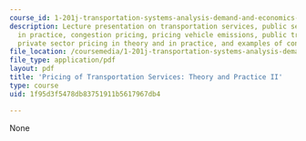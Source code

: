 ```yaml
---
course_id: 1-201j-transportation-systems-analysis-demand-and-economics-fall-2008
description: Lecture presentation on transportation services, public sector pricing
  in practice, congestion pricing, pricing vehicle emissions, public transportation,
  private sector pricing in theory and in practice, and examples of congestion pricing.
file_location: /coursemedia/1-201j-transportation-systems-analysis-demand-and-economics-fall-2008/1f95d3f5478db83751911b5617967db4_MIT1_201JF08_lec13.pdf
file_type: application/pdf
layout: pdf
title: 'Pricing of Transportation Services: Theory and Practice II'
type: course
uid: 1f95d3f5478db83751911b5617967db4

---
```

None